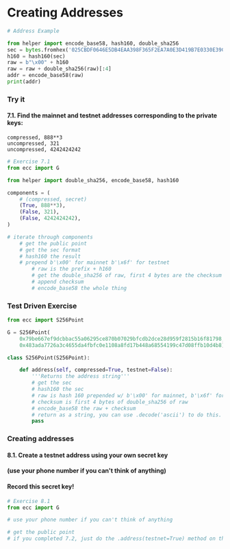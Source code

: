 
# Creating Addresses


```python
# Address Example

from helper import encode_base58, hash160, double_sha256
sec = bytes.fromhex('025CBDF0646E5DB4EAA398F365F2EA7A0E3D419B7E0330E39CE92BDDEDCAC4F9BC')
h160 = hash160(sec)
raw = b"\x00" + h160
raw = raw + double_sha256(raw)[:4]
addr = encode_base58(raw)
print(addr)
```

### Try it

#### 7.1. Find the mainnet and testnet addresses corresponding to the private keys:
```
compressed, 888**3
uncompressed, 321
uncompressed, 4242424242
```


```python
# Exercise 7.1
from ecc import G

from helper import double_sha256, encode_base58, hash160

components = (
    # (compressed, secret)
    (True, 888**3),
    (False, 321),
    (False, 4242424242),
)

# iterate through components
    # get the public point
    # get the sec format
    # hash160 the result
    # prepend b'\x00' for mainnet b'\x6f' for testnet
        # raw is the prefix + h160
        # get the double_sha256 of raw, first 4 bytes are the checksum
        # append checksum
        # encode_base58 the whole thing
```

### Test Driven Exercise


```python
from ecc import S256Point

G = S256Point(
    0x79be667ef9dcbbac55a06295ce870b07029bfcdb2dce28d959f2815b16f81798,
    0x483ada7726a3c4655da4fbfc0e1108a8fd17b448a68554199c47d08ffb10d4b8)

class S256Point(S256Point):

    def address(self, compressed=True, testnet=False):
        '''Returns the address string'''
        # get the sec
        # hash160 the sec
        # raw is hash 160 prepended w/ b'\x00' for mainnet, b'\x6f' for testnet
        # checksum is first 4 bytes of double_sha256 of raw
        # encode_base58 the raw + checksum
        # return as a string, you can use .decode('ascii') to do this.
        pass
```

### Creating addresses

#### 8.1. Create a testnet address using your own secret key
#### (use your phone number if you can't think of anything)
#### Record this secret key!


```python
# Exercise 8.1
from ecc import G

# use your phone number if you can't think of anything

# get the public point
# if you completed 7.2, just do the .address(testnet=True) method on the public point
```

